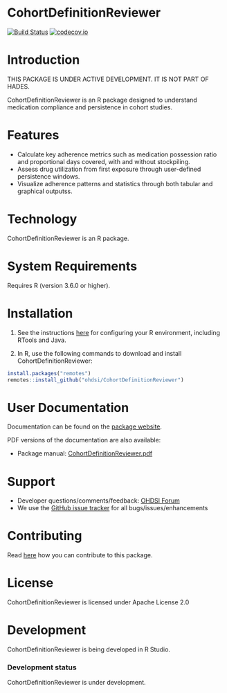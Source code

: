CohortDefinitionReviewer
================


[![Build Status](https://github.com/OHDSI/CohortDefinitionReviewer/workflows/R-CMD-check/badge.svg)](https://github.com/OHDSI/CohortDefinitionReviewer/actions?query=workflow%3AR-CMD-check)
[![codecov.io](https://codecov.io/github/OHDSI/CohortDefinitionReviewer/coverage.svg?branch=main)](https://codecov.io/github/OHDSI/CohortDefinitionReviewer?branch=main)

Introduction
============

THIS PACKAGE IS UNDER ACTIVE DEVELOPMENT. IT IS NOT PART OF HADES.

CohortDefinitionReviewer is an R package designed to understand medication compliance and persistence in cohort studies. 

Features
========
- Calculate key adherence metrics such as medication possession ratio and proportional days covered, with and without stockpiling.
- Assess drug utilization from first exposure through user-defined persistence windows.
- Visualize adherence patterns and statistics through both tabular and graphical outputss.


Technology
============
CohortDefinitionReviewer is an R package.

System Requirements
============
Requires R (version 3.6.0 or higher). 

Installation
=============
1. See the instructions [here](https://ohdsi.github.io/Hades/rSetup.html) for configuring your R environment, including RTools and Java.

2. In R, use the following commands to download and install CohortDefinitionReviewer:

  ```r
  install.packages("remotes")
  remotes::install_github("ohdsi/CohortDefinitionReviewer")
  ```

User Documentation
==================
Documentation can be found on the [package website](https://ohdsi.github.io/CohortDefinitionReviewer).

PDF versions of the documentation are also available:
* Package manual: [CohortDefinitionReviewer.pdf](https://raw.githubusercontent.com/OHDSI/CohortDefinitionReviewer/main/extras/CohortDefinitionReviewer.pdf)

Support
=======
* Developer questions/comments/feedback: <a href="http://forums.ohdsi.org/c/developers">OHDSI Forum</a>
* We use the <a href="https://github.com/OHDSI/CohortDefinitionReviewer/issues">GitHub issue tracker</a> for all bugs/issues/enhancements

Contributing
============
Read [here](https://ohdsi.github.io/Hades/contribute.html) how you can contribute to this package.

License
=======
CohortDefinitionReviewer is licensed under Apache License 2.0

Development
===========
CohortDefinitionReviewer is being developed in R Studio.

### Development status

CohortDefinitionReviewer is under development.
